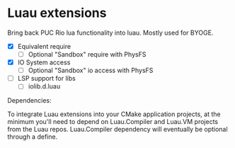 # Luau extensions

Bring back PUC Rio lua functionality into luau. Mostly used for BYOGE.

- [X] Equivalent require
    - [ ] Optional "Sandbox" require with PhysFS
- [X] IO System access
    - [ ] Optional "Sandbox" io access with PhysFS
- [ ] LSP support for libs
    - [ ] iolib.d.luau

Dependencies:

To integrate Luau extensions into your CMake application projects, at the minimum you'll need to depend on Luau.Compiler and Luau.VM projects from the Luau repos. Luau.Compiler dependency will eventually be optional through a define.

